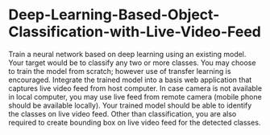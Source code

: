 # Deep-Learning-Based-Object-Classification-with-Live-Video-Feed

Train a neural network based on deep learning using an existing model. Your target would be to classify any two or more classes. You may choose to train the model from scratch; however use of transfer learning is encouraged. Integrate the trained model into a basis web application that captures live video feed from host computer. In case camera is not available in local computer, you may use live feed from remote camera (mobile phone should be available locally). Your trained model should be able to identify the classes on live video feed. Other than classification, you are also required to create bounding box on live video feed for the detected classes.

